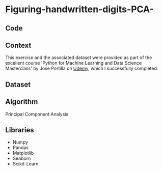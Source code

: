# Figuring-handwritten-digits-PCA-

## Code

## Context

This exercise and the associated dataset were provided as part of the excellent course 'Python for Machine Learning and Data Science Masterclass' by Jose Portilla on [Udemy](https://www.udemy.com/course/python-for-machine-learning-data-science-masterclass/), which I successfully completed.

## Dataset


## Algorithm
Principal Component Analysis

## Libraries
 * Numpy
 * Pandas
 * Matplotlib
 * Seaborn
 * Scikit-Learn

